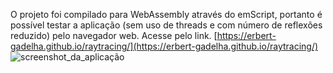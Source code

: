 O projeto foi compilado para WebAssembly através do emScript, portanto é possível testar a aplicação (sem uso de threads e com número de reflexões reduzido) pelo navegador web.
Acesse pelo link.
[https://erbert-gadelha.github.io/raytracing/](https://erbert-gadelha.github.io/raytracing/)
![screenshot_da_aplicação](https://github.com/user-attachments/assets/5595b5c0-feed-4259-9072-301046f2f3d8)
